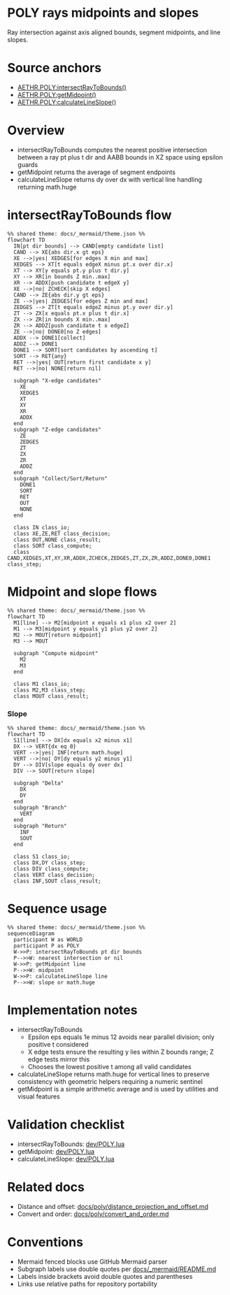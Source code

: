 # POLY rays midpoints and slopes

Ray intersection against axis aligned bounds, segment midpoints, and line slopes.

# Source anchors
- [AETHR.POLY:intersectRayToBounds()](https://github.com/Gh0st352/AETHR/blob/main/dev/POLY.lua#L1491)
- [AETHR.POLY:getMidpoint()](https://github.com/Gh0st352/AETHR/blob/main/dev/POLY.lua#L1171)
- [AETHR.POLY:calculateLineSlope()](https://github.com/Gh0st352/AETHR/blob/main/dev/POLY.lua#L1188)

# Overview
- intersectRayToBounds computes the nearest positive intersection between a ray pt plus t dir and AABB bounds in XZ space using epsilon guards
- getMidpoint returns the average of segment endpoints
- calculateLineSlope returns dy over dx with vertical line handling returning math.huge

# intersectRayToBounds flow

```mermaid
%% shared theme: docs/_mermaid/theme.json %%
flowchart TD
  IN[pt dir bounds] --> CAND[empty candidate list]
  CAND --> XE{abs dir.x gt eps}
  XE -->|yes| XEDGES[for edges X min and max]
  XEDGES --> XT[t equals edgeX minus pt.x over dir.x]
  XT --> XY[y equals pt.y plus t dir.y]
  XY --> XR[in bounds Z min..max]
  XR --> ADDX[push candidate t edgeX y]
  XE -->|no| ZCHECK[skip X edges]
  CAND --> ZE{abs dir.y gt eps}
  ZE -->|yes| ZEDGES[for edges Z min and max]
  ZEDGES --> ZT[t equals edgeZ minus pt.y over dir.y]
  ZT --> ZX[x equals pt.x plus t dir.x]
  ZX --> ZR[in bounds X min..max]
  ZR --> ADDZ[push candidate t x edgeZ]
  ZE -->|no| DONE0[no Z edges]
  ADDX --> DONE1[collect]
  ADDZ --> DONE1
  DONE1 --> SORT[sort candidates by ascending t]
  SORT --> RET{any}
  RET -->|yes| OUT[return first candidate x y]
  RET -->|no| NONE[return nil]

  subgraph "X-edge candidates"
    XE
    XEDGES
    XT
    XY
    XR
    ADDX
  end
  subgraph "Z-edge candidates"
    ZE
    ZEDGES
    ZT
    ZX
    ZR
    ADDZ
  end
  subgraph "Collect/Sort/Return"
    DONE1
    SORT
    RET
    OUT
    NONE
  end

  class IN class_io;
  class XE,ZE,RET class_decision;
  class OUT,NONE class_result;
  class SORT class_compute;
  class CAND,XEDGES,XT,XY,XR,ADDX,ZCHECK,ZEDGES,ZT,ZX,ZR,ADDZ,DONE0,DONE1 class_step;
```

# Midpoint and slope flows

```mermaid
%% shared theme: docs/_mermaid/theme.json %%
flowchart TD
  M1[line] --> M2[midpoint x equals x1 plus x2 over 2]
  M1 --> M3[midpoint y equals y1 plus y2 over 2]
  M2 --> MOUT[return midpoint]
  M3 --> MOUT

  subgraph "Compute midpoint"
    M2
    M3
  end

  class M1 class_io;
  class M2,M3 class_step;
  class MOUT class_result;
```
### Slope

```mermaid
%% shared theme: docs/_mermaid/theme.json %%
flowchart TD
  S1[line] --> DX[dx equals x2 minus x1]
  DX --> VERT{dx eq 0}
  VERT -->|yes| INF[return math.huge]
  VERT -->|no| DY[dy equals y2 minus y1]
  DY --> DIV[slope equals dy over dx]
  DIV --> SOUT[return slope]

  subgraph "Delta"
    DX
    DY
  end
  subgraph "Branch"
    VERT
  end
  subgraph "Return"
    INF
    SOUT
  end

  class S1 class_io;
  class DX,DY class_step;
  class DIV class_compute;
  class VERT class_decision;
  class INF,SOUT class_result;
```

# Sequence usage

```mermaid
%% shared theme: docs/_mermaid/theme.json %%
sequenceDiagram
  participant W as WORLD
  participant P as POLY
  W->>P: intersectRayToBounds pt dir bounds
  P-->>W: nearest intersection or nil
  W->>P: getMidpoint line
  P-->>W: midpoint
  W->>P: calculateLineSlope line
  P-->>W: slope or math.huge
```

# Implementation notes
- intersectRayToBounds
  - Epsilon eps equals 1e minus 12 avoids near parallel division; only positive t considered
  - X edge tests ensure the resulting y lies within Z bounds range; Z edge tests mirror this
  - Chooses the lowest positive t among all valid candidates
- calculateLineSlope returns math.huge for vertical lines to preserve consistency with geometric helpers requiring a numeric sentinel
- getMidpoint is a simple arithmetic average and is used by utilities and visual features

# Validation checklist
- intersectRayToBounds: [dev/POLY.lua](https://github.com/Gh0st352/AETHR/blob/main/dev/POLY.lua#L1491)
- getMidpoint: [dev/POLY.lua](https://github.com/Gh0st352/AETHR/blob/main/dev/POLY.lua#L1171)
- calculateLineSlope: [dev/POLY.lua](https://github.com/Gh0st352/AETHR/blob/main/dev/POLY.lua#L1188)

# Related docs
- Distance and offset: [docs/poly/distance_projection_and_offset.md](./distance_projection_and_offset.md)
- Convert and order: [docs/poly/convert_and_order.md](./convert_and_order.md)

# Conventions
- Mermaid fenced blocks use GitHub Mermaid parser
- Subgraph labels use double quotes per [docs/_mermaid/README.md](../_mermaid/README.md)
- Labels inside brackets avoid double quotes and parentheses
- Links use relative paths for repository portability